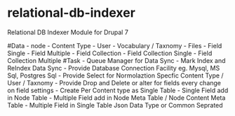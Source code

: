# relational-db-indexer
Relational DB Indexer  Module for Drupal 7


#Data
	- node
	- Content Type
	- User
	- Vocabulary / Taxnomy
	- Files
	- Field Single
	- Field Multiple
	- Field Collection
	- Field Collection Single
	- Field Collection Multiple
#Task
	- Queue Manager for Data Sync
	- Mark Index and ReIndex Data Sync
	- Provide Database Connection Facility eg. Mysql, MS Sql, Postgres Sql
	- Provide Select for Normolaztion Specfic Content Type / User / Taxnomy
	- Provide Drop and Delete or alter for fields every change on field settings
	- Create Per Content type as Single Table
	- Single Field add in Node Table 
	- Multiple Field add in Node Meta Table / Node Content Meta Table 
	- Multiple Field in Single Table Json Data Type or Common Seprated 
